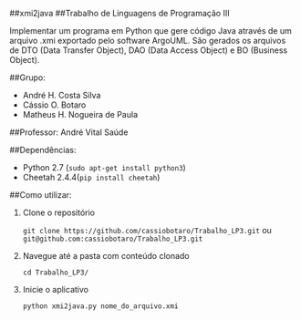 ##xmi2java
##Trabalho de Linguagens de Programação III

Implementar um programa em Python que gere código Java através de um arquivo .xmi exportado pelo software ArgoUML. São gerados os arquivos de DTO (Data Transfer Object), DAO (Data Access Object) e BO (Business Object).

##Grupo:

* André H. Costa Silva
* Cássio O. Botaro
* Matheus H. Nogueira de Paula

##Professor: 
André Vital Saúde

##Dependências:

* Python 2.7 (`sudo apt-get install python3`) 
* Cheetah 2.4.4(`pip install cheetah`)


##Como utilizar:

1. Clone o repositório 

    `git clone https://github.com/cassiobotaro/Trabalho_LP3.git` ou `git@github.com:cassiobotaro/Trabalho_LP3.git`
    
2. Navegue até a pasta com conteúdo clonado

    `cd Trabalho_LP3/`
    
3. Inicie o aplicativo  

    `python xmi2java.py nome_do_arquivo.xmi`